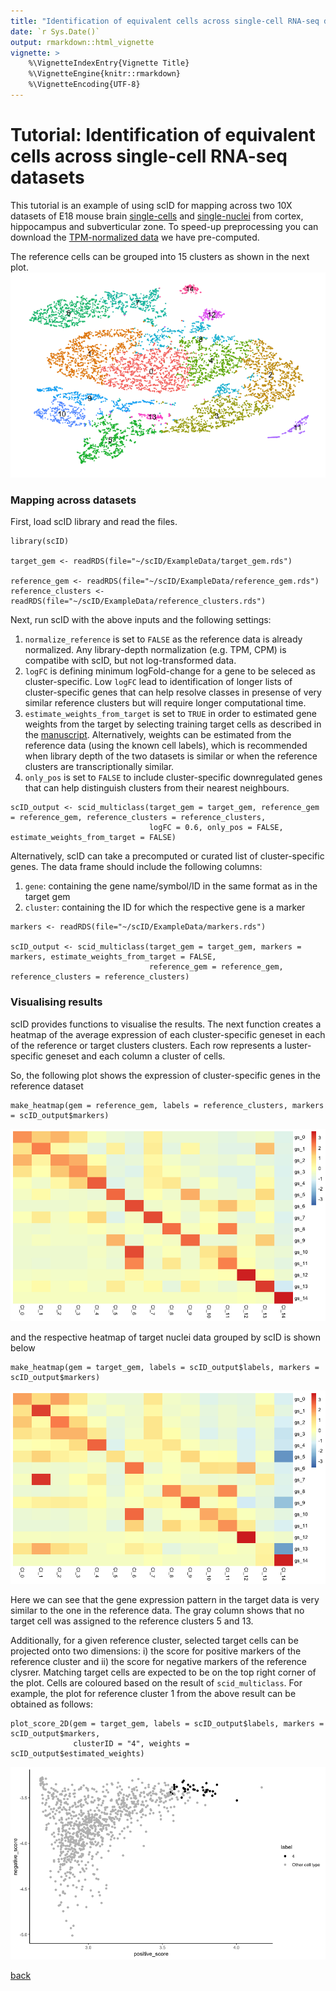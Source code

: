 ```yaml
---
title: "Identification of equivalent cells across single-cell RNA-seq datasets"
date: `r Sys.Date()`
output: rmarkdown::html_vignette
vignette: >
    %\VignetteIndexEntry{Vignette Title}  
    %\VignetteEngine{knitr::rmarkdown}
    %\VignetteEncoding{UTF-8}
---
```


# Tutorial: Identification of equivalent cells across single-cell RNA-seq datasets

This tutorial is an example of using scID for mapping across two 10X datasets of E18 mouse brain [single-cells](https://support.10xgenomics.com/single-cell-gene-expression/datasets/2.1.0/neuron_9k) and [single-nuclei](https://support.10xgenomics.com/single-cell-gene-expression/datasets/2.1.0/nuclei_900) from cortex, hippocampus and subverticular zone. To speed-up preprocessing you can download the [TPM-normalized data](https://github.com/BatadaLab/scID/tree/master/ExampleData) we have pre-computed.

The reference cells can be grouped into 15 clusters as shown in the next plot.
![](../ExampleData/figures/Reference_tSNE.png)

### Mapping across datasets
First, load scID library and read the files. 
```
library(scID)

target_gem <- readRDS(file="~/scID/ExampleData/target_gem.rds")

reference_gem <- readRDS(file="~/scID/ExampleData/reference_gem.rds")
reference_clusters <- readRDS(file="~/scID/ExampleData/reference_clusters.rds")
```

Next, run scID with the above inputs and the following settings:
1. ```normalize_reference``` is set to ```FALSE``` as the reference data is already normalized. Any library-depth normalization (e.g. TPM, CPM) is compatibe with scID, but not log-transformed data. 
2. ```logFC``` is defining minimum logFold-change for a gene to be seleced as cluster-specific. Low ```logFC``` lead to identification of longer lists of cluster-specific genes that can help resolve classes in presense of very similar reference clusters but will require longer computational time.  
3. ```estimate_weights_from_target``` is set to ```TRUE``` in order to estimated gene weights from the target by selecting training target cells as described in the [manuscript](https://www.biorxiv.org/content/10.1101/470203v1). Alternatively, weights can be estimated from the reference data (using the known cell labels), which is recommended when library depth of the two datasets is similar or when the reference clusters are transcriptionally similar. 
4. ```only_pos``` is set to ```FALSE``` to include cluster-specific downregulated genes that can help distinguish clusters from their nearest neighbours. 

```
scID_output <- scid_multiclass(target_gem = target_gem, reference_gem = reference_gem, reference_clusters = reference_clusters, 
                               logFC = 0.6, only_pos = FALSE,  estimate_weights_from_target = FALSE)
```

Alternatively, scID can take a precomputed or curated list of cluster-specific genes. The data frame should include the following columns:
1. ```gene```: containing the gene name/symbol/ID in the same format as in the target gem
2. ```cluster```: containing the ID for which the respective gene is a marker 

```
markers <- readRDS(file="~/scID/ExampleData/markers.rds")

scID_output <- scid_multiclass(target_gem = target_gem, markers = markers, estimate_weights_from_target = FALSE,
                               reference_gem = reference_gem, reference_clusters = reference_clusters)
```

### Visualising results 
scID provides functions to visualise the results.
The next function creates a heatmap of the average expression of each cluster-specific geneset in each of the reference or target clusters clusters. Each row represents a luster-specific geneset and each column a cluster of cells.

So, the following plot shows the expression of cluster-specific genes in the reference dataset

```
make_heatmap(gem = reference_gem, labels = reference_clusters, markers = scID_output$markers)
```
![](../ExampleData/figures/Reference_heatmap.png)

and the respective heatmap of target nuclei data grouped by scID is shown below
```
make_heatmap(gem = target_gem, labels = scID_output$labels, markers = scID_output$markers)
```
![](../ExampleData/figures/Target_heatmap.png)

Here we can see that the gene expression pattern in the target data is very similar to the one in the reference data. The gray column shows that no target cell was assigned to the reference clusters 5 and 13.


Additionally, for a given reference cluster, selected target cells can be projected onto two dimensions: i) the score for positive markers of the reference cluster and ii) the score for negative markers of the reference clysrer. Matching target cells are expected to be on the top right corner of the plot. Cells are coloured based on the result of ```scid_multiclass```.
For example, the plot for reference cluster 1 from the above result can be obtained as follows:
```
plot_score_2D(gem = target_gem, labels = scID_output$labels, markers = scID_output$markers, 
              clusterID = "4", weights = scID_output$estimated_weights) 
```
![](../ExampleData/figures/2D_score_plot.png)


[back](../README.md)
